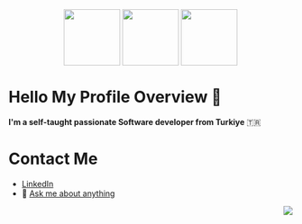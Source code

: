 <div id="header" align="center">
  <img src="https://media4.giphy.com/media/HscDLzkO8EOTmgkhQP/giphy.gif?cid=ecf05e474z3fdnzibharou9ni22n3ufnyfb35k0r7m0rccdo&rid=giphy.gif&ct=g" align="center" width="100"/>
  <img src="https://media.giphy.com/media/M9gbBd9nbDrOTu1Mqx/giphy.gif" align="center" width="100"/>
    <img src="https://media.giphy.com/media/v1.Y2lkPTc5MGI3NjExZWJlODk4Mjg4MWRiOWUxYjRjODQ0MzRkOTY5MWViZDgyM2RhMmFjNyZjdD1n/hpF9R9M1PHN5e5liSx/giphy.gif" align="center" width="100"/>
 
</div>

# Hello My Profile Overview 👋 
**I'm a self-taught passionate Software developer from Turkiye** :tr:
<!---
![](https://github-readme-stats-sigma-five.vercel.app/api?username=AlihanYesil&include_all_commits=true&count_private=true&hide=stars&show_icons=true&include_all_commits=true&line_height=28&title_color=3D0C02&text_color=3D0C02&icon_color=191970&bg_color=315,1DE7CF,7880E2&hide_border=true&cache_seconds=14400&locale=tr&border_radius=8&card_width=300) --->



<!---
<a href="https://github.com/anuraghazra/alihanyesil">
  <img align="center" src="https://github-readme-stats.vercel.app/api/pin/?username=alihanyesil&repo=GetMessage&show_owner=true" />
</a>
--->
# Contact Me
- [LinkedIn](https://www.linkedin.com/in/alihanyesil/)
- :speech_balloon:  [Ask me about anything](mailto:alihannyesil@gmail.com)

<div align="right">
  
![](https://komarev.com/ghpvc/?username=alihanyesil&color=green)
  
</div>
